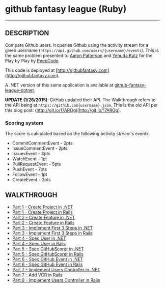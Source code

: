 github fantasy league (Ruby)
===========================================
***

## DESCRIPTION

Compare Github users. It queries Github using the activity stream for a given username (`https://api.github.com/users/{username}/events`). This is the same problem presented to [Aaron Patterson](https://peepcode.com/products/play-by-play-tenderlove-ruby-on-rails) and [Yehuda
Katz](https://peepcode.com/products/play-by-play-wycats-i-ruby-on-rails) for the Play by Play by [PeepCode](http://peepcode.com).

This code is deployed at [http://githubfantasy.com](http://githubfantasy.com).

A .NET version of this same application is available at [github-fantasy-league-dotnet](https://github.com/jwright/github-fantasy-league-dotnet).

**UPDATE (1/26/2015)**: GitHub updated their API. The Walkthrough refers to the API being at `https://githib.com{username}.json`. This is the old API per this blog post: (http://git.io/17AROg)[http://git.io/17AROg].

### Scoring system

The score is calculated based on the following activity stream's events.

* CommitCommentEvent - 2pts
* IssueCommentEvent - 2pts
* IssuesEvent - 3pts
* WatchEvent - 1pt
* PullRequestEvent - 5pts
* PushEvent - 7pts
* FollowEvent - 1pt
* CreateEvent - 3pts

## WALKTHROUGH

* [Part 1 - Create Project in .NET](https://vimeo.com/57713524)
* [Part 1 - Create Project in Rails](https://vimeo.com/64746542)
* [Part 2 - Create Feature in .NET](https://vimeo.com/64747043)
* [Part 2 - Create Feature in Rails](https://vimeo.com/64771140)
* [Part 3 - Implement First 3 Steps in .NET](https://vimeo.com/64772605)
* [Part 3 - Implement First 3 Steps in Rails](https://vimeo.com/64772606)
* [Part 4 - Spec User in .NET](https://vimeo.com/66321277)
* [Part 4 - Spec User in Rails](https://vimeo.com/68027217)
* [Part 5 - Spec GitHubScorer in .NET](https://vimeo.com/68027216)
* [Part 5 - Spec GitHubScorer in Rails](https://vimeo.com/68592199)
* [Part 6 - Spec GitHub Event in .NET](https://vimeo.com/68592200)
* [Part 6 - Spec GitHub Event in Rails](https://vimeo.com/69960166)
* [Part 7 - Implement Users Controller in .NET](https://vimeo.com/69960165)
* [Part 7 - Add VCR in Rails](https://vimeo.com/70226264)
* [Part 8 - Implement Users Controller in Rails](https://vimeo.com/70308404)
